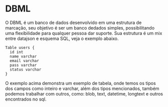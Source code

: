 # DBML

O DBML é um banco de dados desenvolvido em uma estrutura de marcação, seu objetivo é ser um banco dedados simples, possibilitando uma flexibilidade para qualquer pessoa dar suporte. Sua estrutura é um mix entre datajson e esquema SQL, veja o exemplo abaixo.

```
Table users {
  id int
  name varchar
  email varchar
  pass varchar
  status varchar
}
```

O exemplo acima demonstra um exemplo de tabela, onde temos os tipos dos campos como inteiro e varchar, além dos tipos mencionados, também podemos trabalhar com outros, como: blob, text, datetime, longtext e outros encontrados no sql.
